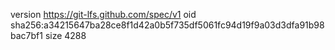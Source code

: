 version https://git-lfs.github.com/spec/v1
oid sha256:a34215647ba28ce8f1d42a0b5f735df5061fc94d19f9a03d3dfa91b98bac7bf1
size 4288
